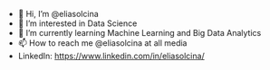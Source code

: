- 👋 Hi, I’m @eliasolcina
- 👀 I’m interested in Data Science
- 🌱 I’m currently learning Machine Learning and Big Data Analytics
- 📫 How to reach me @eliasolcina at all media
- LinkedIn: https://www.linkedin.com/in/eliasolcina/

<!---
eliasolcina/eliasolcina is a ✨ special ✨ repository because its `README.md` (this file) appears on your GitHub profile.
You can click the Preview link to take a look at your changes.
--->
